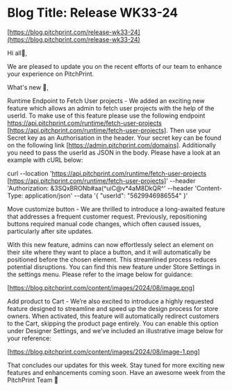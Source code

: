 # **Blog Title**: Release WK33-24

[https://blog.pitchprint.com/release-wk33-24](https://blog.pitchprint.com/release-wk33-24)

Hi all👋,

We are pleased to update you on the recent efforts of our team to enhance your experience on PitchPrint.

What's new 🚀,

Runtime Endpoint to Fetch User projects - We added an exciting new feature which allows an admin to fetch user projects with the help of the
userId. To make use of this feature please use the following endpoint https://api.pitchprint.com/runtime/fetch-user-projects
[https://api.pitchprint.com/runtime/fetch-user-projects]. Then use your Secret key as an Authorisation in the header. Your secret key can be
found on the following link [https://admin.pitchprint.com/domains]. Additionally you need to pass the userId as JSON in the body. Please
have a look at an example with cURL below:

curl --location 'https://api.pitchprint.com/runtime/fetch-user-projects [https://api.pitchprint.com/runtime/fetch-user-projects]'
--header 'Authorization: &3SQxBRONb#aa(^uiC@v*4aM8DkQR^'
--header 'Content-Type: application/json'
--data '{
"userId": "5629946986554"
}'

Move customize button - We are thrilled to introduce a long-awaited feature that addresses a frequent customer request. Previously,
repositioning buttons required manual code changes, which often caused issues, particularly after site updates.

With this new feature, admins can now effortlessly select an element on their site where they want to place a button, and it will
automatically be positioned before the chosen element. This streamlined process reduces potential disruptions. You can find this new feature
under Store Settings in the settings menu. Please refer to the image below for guidance:

[https://blog.pitchprint.com/content/images/2024/08/image.png]

Add product to Cart - We’re also excited to introduce a highly requested feature designed to streamline and speed up the design process for
store owners. When activated, this feature will automatically redirect customers to the Cart, skipping the product page entirely. You can
enable this option under Designer Settings, and we’ve included an illustrative image below for your reference:

[https://blog.pitchprint.com/content/images/2024/08/image-1.png]

That concludes our updates for this week. Stay tuned for more exciting new features and enhancements coming soon. Have an awesome week from
the PitchPrint Team 🤗

